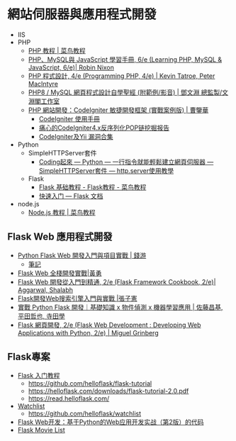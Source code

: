 
# 網站伺服器與應用程式開發
- IIS 
- PHP
  - [PHP 教程 | 菜鸟教程](https://www.runoob.com/php/php-tutorial.html)
  - [PHP、MySQL與 JavaScript 學習手冊, 6/e (Learning PHP, MySQL & JavaScript, 6/e)| Robin Nixon ](https://www.tenlong.com.tw/products/9786263240414?list_name=srh)
  - [PHP 程式設計, 4/e (Programming PHP, 4/e) | Kevin Tatroe, Peter MacIntyre](https://www.tenlong.com.tw/products/9789865026592?list_name=srh)
  - [PHP8 / MySQL 網頁程式設計自學聖經 (附範例/影音) | 鄧文淵 總監製/文淵閣工作室](https://www.tenlong.com.tw/products/9786263243798?list_name=srh)
  - [PHP 網站開發：CodeIgniter 敏捷開發框架 (實戰案例版) | 曹鑒華](https://www.tenlong.com.tw/products/9787517078807?list_name=srh)
    - [CodeIgniter 使用手冊](https://codeigniter.tw/userguide3/index.html)
    - [痛心的CodeIgniter4.x反序列化POP链挖掘报告](https://cloud.tencent.com/developer/article/1826898)
    - [CodeIgniter及Yii 漏洞合集](https://blog.csdn.net/qq_48985780/article/details/119800202)
- Python
  - SimpleHTTPServer套件
    - [Coding起來 — Python — 一行指令就能輕鬆建立網頁伺服器 — SimpleHTTPServer套件 — http.server使用教學](https://chwang12341.medium.com/coding%E8%B5%B7%E4%BE%86-python-%E4%B8%80%E8%A1%8C%E6%8C%87%E4%BB%A4%E5%B0%B1%E8%83%BD%E8%BC%95%E9%AC%86%E5%BB%BA%E7%AB%8B%E7%B6%B2%E9%A0%81%E4%BC%BA%E6%9C%8D%E5%99%A8-simplehttpserver%E5%A5%97%E4%BB%B6-http-server%E4%BD%BF%E7%94%A8%E6%95%99%E5%AD%B8-34c30b81c26) 
  - Flask
    - [Flask 基础教程 - Flask教程 - 菜鸟教程](https://www.cainiaojc.com/flask/flask-tutorial.html)
    - [快速入门 — Flask 文档](https://cainiaojiaocheng.com/Flask/docs/1.1.x/quickstart)
- node.js
  - [Node.js 教程 | 菜鸟教程](https://www.runoob.com/nodejs/nodejs-tutorial.html) 


## Flask Web 應用程式開發
- [Python Flask Web 開發入門與項目實戰 | 錢游](https://www.tenlong.com.tw/products/9787111630883)
  - [筆記]() 
- [Flask Web 全棧開發實戰|黃勇](https://www.tenlong.com.tw/products/9787302609285?list_name=sp)
- [Flask Web 開發從入門到精通, 2/e (Flask Framework Cookbook, 2/e)| Aggarwal, Shalabh](https://www.tenlong.com.tw/products/9787302556992?list_name=rd)
- [Flask開發Web搜索引擎入門與實戰 |張子憲](https://www.tenlong.com.tw/products/9787302601326?list_name=sp)
- [實戰 Python Flask 開發｜基礎知識 x 物件偵測 x 機器學習應用 | 佐藤昌基, 平田哲也, 寺田學](https://www.tenlong.com.tw/products/9786263243491?list_name=sp)
- [Flask 網頁開發, 2/e (Flask Web Development : Developing Web Applications with Python, 2/e) | Miguel Grinberg](https://www.tenlong.com.tw/products/9789864768684?list_name=rd)
## Flask專案
- [Flask 入门教程](https://helloflask.com/book/3/)
  - https://github.com/helloflask/flask-tutorial
  - https://helloflask.com/downloads/flask-tutorial-2.0.pdf
  - https://read.helloflask.com/
- [Watchlist](https://github.com/helloflask/watchlist/tree/master)
  - https://github.com/helloflask/watchlist 
- [Flask Web开发：基于Python的Web应用开发实战（第2版）的代码](https://github.com/Hangyi/flasky-2e)
- [Flask Movie List](https://github.com/nicehorse06/flask-movie-blog)
